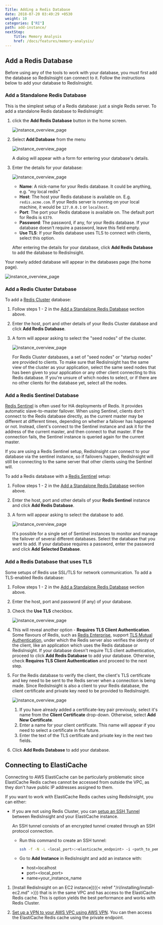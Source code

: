 ```yaml
---
Title: Adding a Redis Database
date: 2018-07-20 03:49:29 +0530
weight: 10
categories: ["RI"]
path: add-instance/
nextStep:
    Title: Memory Analysis
    href: /docs/features/memory-analysis/
---
```


## Add a Redis Database

Before using any of the tools to work with your database, you must first add the database so RedisInsight can 
connect to it. Follow the instructions below to add your database to RedisInsight.

### Add a Standalone Redis Database

This is the simplest setup of a Redis database: just a single Redis server. 
To add a standalone Redis database to RedisInsight:

1. click the **Add Redis Database** button in the home screen.

   ![instance_overview_page](/images/ri/add-database-button-screen.png)

1. Select **Add Database** from the menu

   ![instance_overview_page](/images/ri/add-db-menu-screen.png)

   A dialog will appear with a form for entering your database's details.

1. Enter the details for your database:

   ![instance_overview_page](/images/ri/add-db-form-screen.png)

   - **Name**: A nick-name for your Redis database. It could be anything, e.g. "my local redis"
   - **Host**: The host your Redis database is available on. E.g. `redis.acme.com`. 
               If your Redis server is running on your local machine, it would be `127.0.0.1` or `localhost`.
   - **Port**: The port your Redis database is available on. The default port for Redis is `6379`.
   - **Password**: The password, if any, for your Redis database. 
                   If your database doesn't require a password, leave this field empty.
   - **Use TLS**: If your Redis database uses TLS to connect with clients, select this option.

   After entering the details for your database, click **Add Redis Database** to add the database to RedisInsight.

Your newly added database will appear in the databases page (the home page).

![instance_overview_page](/images/ri/add-db-added-screen.png)
   
### Add a Redis Cluster Database

To add a [Redis Cluster](https://redis.io/topics/cluster-tutorial) database:

1. Follow steps 1 - 2 in the [Add a Standalone Redis Database](#add-a-standalone-redis-database) section above.
1. Enter the host, port and other details of your Redis Cluster database and click **Add Redis Database**.
1. A form will appear asking to select the "seed nodes" of the cluster.

   ![instance_overview_page](/images/ri/add-db-cluster-seed-nodes-screen.png)

   For Redis Cluster databases, a set of "seed nodes" or "startup nodes" are provided to clients. 
   To make sure that RedisInsight has the same view of the cluster as your application, select the 
   same seed nodes that has been given to your application or any other client connecting to this Redis database. 
   If you're unsure of which nodes to select, or if there are no other clients for the database yet, 
   select all the nodes.

### Add a Redis Sentinel Database

[Redis Sentinel](https://redis.io/topics/sentinel) is often used for HA deployments of Redis. 
It provides automatic slave-to-master failover. 
When using Sentinel, clients don't connect to the Redis database directly, as the current master may be different
at different times, depending on whether a failover has happened or not. Instead, client's connect to the Sentinel
instance and ask it for the address of the current master, and then connect to that master. If the connection fails,
the Sentinel instance is queried again for the current master.

If you are using a Redis Sentinel setup, RedisInsight can connect to your database via the sentinel instance, 
so if failovers happen, RedisInsight will still be connecting to the same server that other clients using the 
Sentinel will.

To add a Redis database with a [Redis Sentinel](https://redis.io/topics/sentinel) setup:

1. Follow steps 1 - 2 in the [Add a Standalone Redis Database](#add-a-standalone-redis-database) section above.
1. Enter the host, port and other details of your **Redis Sentinel** instance and click **Add Redis Database**.
1. A form will appear asking to select the database to add.

   ![instance_overview_page](/images/ri/add-db-sentinel-form-screen.png)

   It's possible for a single set of Sentinel instances to monitor and manage the failover of several
   different databases. Select the database that you want to add.
   If your database requires a password, enter the password and click **Add Selected Database**.

### Add a Redis Database that uses TLS

Some setups of Redis use SSL/TLS for network communication. To add a TLS-enabled Redis database:

1. Follow steps 1 - 2 in the [Add a Standalone Redis Database](#add-a-standalone-redis-database) section above.
1. Enter the host, port and password (if any) of your database.
1. Check the **Use TLS** checkbox.

   ![instance_overview_page](/images/ri/add-db-tls-screen.png)
   
1. This will reveal another option - **Requires TLS Client Authentication**.
   Some flavours of Redis, such as [Redis Enterprise](https://redislabs.com/redis-enterprise/), 
   support [TLS Mutual Authentication](https://en.wikipedia.org/wiki/Mutual_authentication), under
   which the Redis server also verifies the identy of the client, like an application which uses
   the Redis database or RedisInsight. If your database doesn't require TLS client authentication,
   proceed to click **Add Redis Database** to add your database. Otherwise, check 
   **Requires TLS Client Authentication** and proceed to the next step.

1. For the Redis database to verify the client, the client's TLS certificate and key need to be sent
   to the Redis server when a connection is being made. Since RedisInsight is also a client to your Redis
   database, the client certificate and private key need to be provided to RedisInsight.

   ![instance_overview_page](/images/ri/add-db-tls-client-auth-screen.png)

   1. If you have already added a certificate-key pair previously, select it's name from the 
      **Client Certificate** drop-down. Otherwise, select **Add New Certificate**.
   1. Enter a name for your client certificate. This name will appear if you need to select a certificate
      in the future.
   1. Enter the text of the TLS certificate and private key in the next two fields.

1. Click **Add Redis Database** to add your database.



## Connecting to ElastiCache

Connecting to AWS ElastiCache can be particularly problematic since ElastiCache Redis caches cannot be accessed from outside the VPC, as they don't have public IP addresses assigned to them.

If you want to work with ElastiCache Redis caches using RedisInsight, you can either:

- If you are not using Redis Cluster, you can [setup an SSH Tunnel](https://userify.com/blog/howto-connect-redis-ec2-ssh-tunnel-elasticache/) between RedisInsight and your ElastiCache instance.
    
    An SSH tunnel consists of an encrypted tunnel created through an SSH protocol connection.

    - Run this command to create an SSH tunnel:

        ```bash
        ssh -f -N -L <local_port>:<elasticache_endpoint> -i <path_to_pem_file> <ec2_endpoint>
        ```

    - Go to **Add Instance** in RedisInsight and add an instance with:
        - host=localhost
        - port=<local_port>
        - name=your_instance_name

1. [Install RedisInsight on an EC2 instance]({{< relref "/ri/installing/install-ec2.md" >}}) that is in the same VPC and has access to the ElastiCache Redis cache. 
    This is option yields the best performance and works with Redis Cluster.

1. [Set up a VPN to your AWS VPC using AWS VPN](https://docs.aws.amazon.com/AmazonElastiCache/latest/red-ug/accessing-elasticache.html#access-from-outside-aws). 
    You can then access the ElastiCache Redis cache using the private endpoint.
